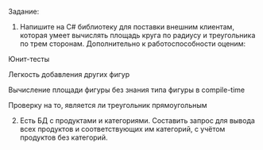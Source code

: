 Задание:

1) Напишите на C# библиотеку для поставки внешним клиентам, которая умеет вычислять площадь круга по радиусу и треугольника по трем сторонам. Дополнительно к работоспособности оценим:

Юнит-тесты

Легкость добавления других фигур

Вычисление площади фигуры без знания типа фигуры в compile-time

Проверку на то, является ли треугольник прямоугольным

2) Есть БД с продуктами и категориями. Составить запрос для вывода всех продуктов и соответствующих им категорий, с учётом продуктов без категорий.

